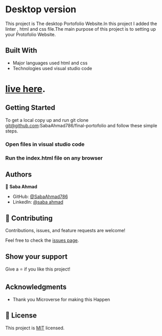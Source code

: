 
# Desktop version
This project is The desktop Portofolio Website.In this project I added the linter , html and css file.The main purpose of this project is to setting up your Protofolio Website.


## Built With

- Major languages used html and css
- Technologies used visual studio code
   
   
   
# [live here](https://sabaahmad786.github.io/final-portofolio/).




## Getting Started

To get a local copy up and run git clone git@github.com:SabaAhmad786/final-portofolio and follow these simple steps.

### Open files in visual studio code

### Run the index.html file on any browser



## Authors

👤 **Saba Ahmad**

- GitHub: [@SabaAhmad786](https://github.com/SabaAhmad786)
- LinkedIn: [@saba ahmad](https://www.linkedin.com/in/saba-ahmad-97b938244/)


## 🤝 Contributing

Contributions, issues, and feature requests are welcome!

Feel free to check the [issues page](https://github.com/SabaAhmad786/final-portofolio/issues).

## Show your support

Give a ⭐️ if you like this project!

## Acknowledgments

- Thank you Microverse for making this Happen

## 📝 License

This project is [MIT](./MIT.md) licensed.

